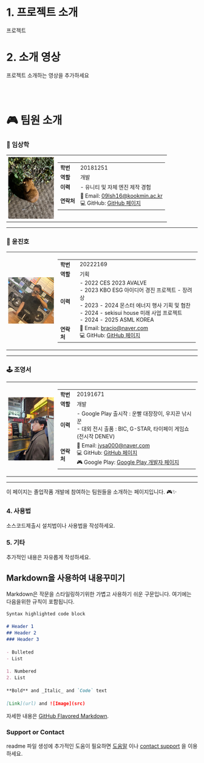 <!--
[![Review Assignment Due Date](https://classroom.github.com/assets/deadline-readme-button-22041afd0340ce965d47ae6ef1cefeee28c7c493a6346c4f15d667ab976d596c.svg)](https://classroom.github.com/a/gFPznrUY)
# Welcome to GitHub

캡스톤 팀 생성을 축하합니다.

## 팀소개 및 페이지를 꾸며주세요.

- 프로젝트 소개
  - 프로젝트 설치방법 및 데모, 사용방법, 프리뷰등을 readme.md에 작성.
  - Api나 사용방법등 내용이 많을경우 wiki에 꾸미고 링크 추가.

- 팀페이지 꾸미기
  - 프로젝트 소개 및 팀원 소개
  - index.md 예시보고 수정.

- GitHub Pages 리파지토리 Settings > Options > GitHub Pages 
  - Source를 marster branch
  - Theme Chooser에서 태마선택
  - 수정후 팀페이지 확인하여 점검.

**팀페이지 주소** -> https://kookmin-sw.github.io/ '{{자신의 리파지토리 아이디}}'

**예시)** 2023년 0조  https://kookmin-sw.github.io/capstone-2023-00/


## 내용에 아래와 같은 내용들을 추가하세요.
-->

# 1. 프로젝트 소개

프로젝트

# 2. 소개 영상

프로젝트 소개하는 영상을 추가하세요

<br>
<br>

# 🎮 팀원 소개

### 🌟 임상학
<table style="border: none;">
  <tr>
    <td width="120" style="padding: 5px; border: none;">
      <img src="./MDRes/LSH.png" alt="임상학" width="120">
    </td>
    <td style="vertical-align: top; padding: 5px; border: none;">
      <table>
        <tr><td><strong>학번</strong></td><td>20181251</td></tr>
        <tr><td><strong>역할</strong></td><td>개발</td></tr>
        <tr><td><strong>이력</strong></td><td>- 유니티 및 자체 엔진 제작 경험</td></tr>
        <tr><td><strong>연락처</strong></td>
          <td>
            📧 Email: <a href="mailto:09lsh16@kookmin.ac.kr">09lsh16@kookmin.ac.kr</a><br>
            💻 GitHub: <a href="https://github.com/Will-Big">GitHub 페이지</a>
          </td>
        </tr>
      </table>
    </td>
  </tr>
</table>

---

### 🎯 윤진호
<table style="border: none;">
  <tr>
    <td width="120" style="padding: 5px; border: none;">
      <img src="./MDRes/YJH.png" alt="윤진호" width="120">
    </td>
    <td style="vertical-align: top; padding: 5px; border: none;">
      <table>
        <tr><td><strong>학번</strong></td><td>20222169</td></tr>
        <tr><td><strong>역할</strong></td><td>기획</td></tr>
        <tr><td><strong>이력</strong></td>
          <td>
            - 2022 CES 2023 AVALVE<br>
            - 2023 KBO ESG 아이디어 경진 프로젝트 - 장려상<br>
            - 2023 - 2024 몬스터 에너지 행사 기획 및 협찬<br>
            - 2024 - sekisui house 미래 사업 프로젝트<br>
            - 2024 - 2025 ASML KOREA
          </td>
        </tr>
        <tr><td><strong>연락처</strong></td>
          <td>
            📧 Email: <a href="mailto:bracio@naver.com">bracio@naver.com</a><br>
            💻 GitHub: <a href="https://github.com/bruhcio">GitHub 페이지</a>
          </td>
        </tr>
      </table>
    </td>
  </tr>
</table>

---

### 🕹️ 조영서
<table style="border: none;">
  <tr>
    <td width="120" style="padding: 5px; border: none;">
      <img src="./MDRes/JYS.png" alt="조영서" width="120">
    </td>
    <td style="vertical-align: top; padding: 5px; border: none;">
      <table>
        <tr><td><strong>학번</strong></td><td>20191671</td></tr>
        <tr><td><strong>역할</strong></td><td>개발</td></tr>
        <tr><td><strong>이력</strong></td>
          <td>
            - Google Play 출시작 : 운빨 대장장이, 우지끈 낚시꾼<br>
            - 대외 전시 출품 : BIC, G-STAR, 타이페이 게임쇼 (전시작 DENEV)
          </td>
        </tr>
        <tr><td><strong>연락처</strong></td>
          <td>
            📧 Email: <a href="mailto:jysa000@naver.com">jysa000@naver.com</a><br>
            💻 GitHub: <a href="https://github.com/jysa000">GitHub 페이지</a><br>
            🎮 Google Play: <a href="https://play.google.com/store/apps/dev?id=7689537255558713422&pli=1">Google Play 개발자 페이지</a>
          </td>
        </tr>
      </table>
    </td>
  </tr>
</table>




---

이 페이지는 졸업작품 개발에 참여하는 팀원들을 소개하는 페이지입니다. 🎮✨

### 4. 사용법

소스코드제출시 설치법이나 사용법을 작성하세요.

### 5. 기타

추가적인 내용은 자유롭게 작성하세요.


## Markdown을 사용하여 내용꾸미기

Markdown은 작문을 스타일링하기위한 가볍고 사용하기 쉬운 구문입니다. 여기에는 다음을위한 규칙이 포함됩니다.

```markdown
Syntax highlighted code block

# Header 1
## Header 2
### Header 3

- Bulleted
- List

1. Numbered
2. List

**Bold** and _Italic_ and `Code` text

[Link](url) and ![Image](src)
```

자세한 내용은 [GitHub Flavored Markdown](https://guides.github.com/features/mastering-markdown/).

### Support or Contact

readme 파일 생성에 추가적인 도움이 필요하면 [도움말](https://help.github.com/articles/about-readmes/) 이나 [contact support](https://github.com/contact) 을 이용하세요.
